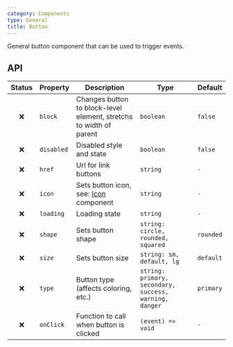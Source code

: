 ```yaml
---
category: Components
type: General
title: Button
---
```


General button component that can be used to trigger events.

## API

|Status|Property|Description|Type|Default|
|:----:|--------|-----------|----|-------|
|❌|`block`|Changes button to block-level element, stretchs to width of parent|`boolean`|`false`|
|❌|`disabled`|Disabled style and state|`boolean`|`false`|
|❌|`href`|Url for link buttons|`string`|`-`|
|❌|`icon`|Sets button icon, see: [Icon](src/components/icon/index.md) component|`string`|`-`|
|❌|`loading`|Loading state|`string`|`-`|
|❌|`shape`|Sets button shape|`string: circle, rounded, squared`|`rounded`|
|❌|`size`|Sets button size|`string: sm, default, lg`|`default`|
|❌|`type`|Button type (affects coloring, etc.)|`string: primary, secondary, success, warning, danger`|`primary`|
|❌|`onClick`|Function to call when button is clicked|`(event) => void`|`-`|
